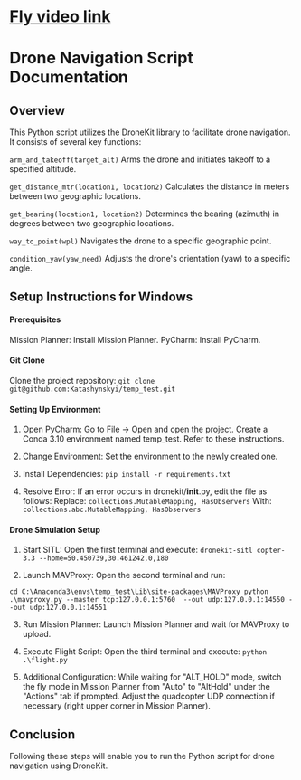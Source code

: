 # [Fly video link](https://youtu.be/zHgMqh8M3LE)
# Drone Navigation Script Documentation
## Overview

This Python script utilizes the DroneKit library to facilitate drone navigation. It consists of several key functions:

`arm_and_takeoff(target_alt)`
Arms the drone and initiates takeoff to a specified altitude.

`get_distance_mtr(location1, location2)`
Calculates the distance in meters between two geographic locations.

`get_bearing(location1, location2)`
Determines the bearing (azimuth) in degrees between two geographic locations.

`way_to_point(wpl)`
Navigates the drone to a specific geographic point.

`condition_yaw(yaw_need)`
Adjusts the drone's orientation (yaw) to a specific angle.
## Setup Instructions for Windows
#### Prerequisites

Mission Planner: Install Mission Planner.
PyCharm: Install PyCharm.

#### Git Clone

Clone the project repository:
`git clone git@github.com:Katashynskyi/temp_test.git`

#### Setting Up Environment

1. Open PyCharm:
    Go to File -> Open and open the project.
    Create a Conda 3.10 environment named temp_test. Refer to these instructions.

2. Change Environment:
    Set the environment to the newly created one.

3. Install Dependencies:
`pip install -r requirements.txt`

4. Resolve Error:
If an error occurs in dronekit/__init__.py, edit the file as follows:
Replace:
`collections.MutableMapping, HasObservers` 
With:
`collections.abc.MutableMapping, HasObservers`

#### Drone Simulation Setup

1. Start SITL:
Open the first terminal and execute:
`dronekit-sitl copter-3.3 --home=50.450739,30.461242,0,180`

2. Launch MAVProxy:
Open the second terminal and run:

`cd C:\Anaconda3\envs\temp_test\Lib\site-packages\MAVProxy
python .\mavproxy.py --master tcp:127.0.0.1:5760  --out udp:127.0.0.1:14550 --out udp:127.0.0.1:14551`

3. Run Mission Planner:
Launch Mission Planner and wait for MAVProxy to upload.

4. Execute Flight Script:
Open the third terminal and execute:
`python .\flight.py`

5. Additional Configuration:
While waiting for "ALT_HOLD" mode, switch the fly mode in Mission Planner from "Auto" to "AltHold" under the "Actions" tab if prompted.
Adjust the quadcopter UDP connection if necessary (right upper corner in Mission Planner).

## Conclusion

Following these steps will enable you to run the Python script for drone navigation using DroneKit.